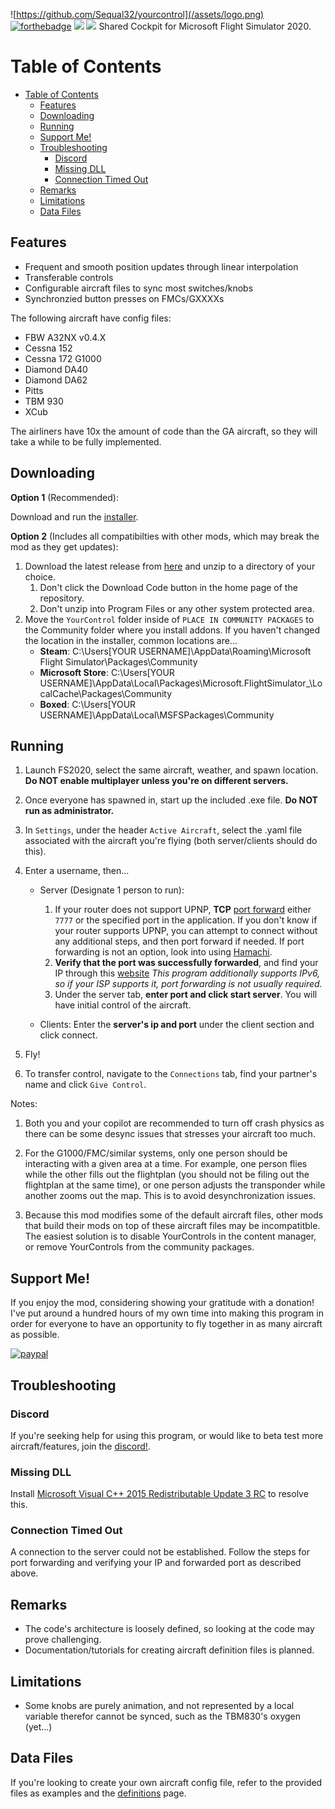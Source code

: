 ![https://github.com/Sequal32/yourcontrol](/assets/logo.png)
[![forthebadge](https://forthebadge.com/images/badges/built-with-love.svg)](https://forthebadge.com)
[![](https://img.shields.io/github/v/tag/Sequal32/yourcontrol?label=release&style=for-the-badge)](https://github.com/Sequal32/yourcontrolsinstaller/releases/download/1.1.0/installer.zip) [![](https://img.shields.io/github/downloads/Sequal32/yourcontrol/total?style=for-the-badge)](https://github.com/Sequal32/yourcontrolsinstaller/releases/download/1.1.0/installer.zip)
Shared Cockpit for Microsoft Flight Simulator 2020.

# Table of Contents
- [Table of Contents](#table-of-contents)
  - [Features](#features)
  - [Downloading](#downloading)
  - [Running](#running)
  - [Support Me!](#support-me)
  - [Troubleshooting](#troubleshooting)
    - [Discord](#discord)
    - [Missing DLL](#missing-dll)
    - [Connection Timed Out](#connection-timed-out)
  - [Remarks](#remarks)
  - [Limitations](#limitations)
  - [Data Files](#data-files)

## Features
* Frequent and smooth position updates through linear interpolation
* Transferable controls
* Configurable aircraft files to sync most switches/knobs
* Synchronzied button presses on FMCs/GXXXXs

The following aircraft have config files:
* FBW A32NX v0.4.X
* Cessna 152
* Cessna 172 G1000
* Diamond DA40
* Diamond DA62
* Pitts
* TBM 930
* XCub

The airliners have 10x the amount of code than the GA aircraft, so they will take a while to be fully implemented.

## Downloading
**Option 1** (Recommended):

Download and run the [installer](https://github.com/sequal32/yourcontrolsinstaller/releases/latest/download/installer.zip).

**Option 2** (Includes all compatibilties with other mods, which may break the mod as they get updates):
  1. Download the latest release from [here](https://github.com/Sequal32/yourcontrol/releases/latest) and unzip to a directory of your choice. 
     1. Don't click the Download Code button in the home page of the repository.
     2. Don't unzip into Program Files or any other system protected area.
  2. Move the `YourControl` folder inside of `PLACE IN COMMUNITY PACKAGES` to the Community folder where you install addons. If you haven't changed the location in the installer, common locations are...
     * **Steam**: C:\Users\[YOUR USERNAME]\AppData\Roaming\Microsoft Flight Simulator\Packages\Community
     * **Microsoft Store**: C:\Users\[YOUR USERNAME]\AppData\Local\Packages\Microsoft.FlightSimulator_<RANDOMLETTERS>\LocalCache\Packages\Community
     * **Boxed**: C:\Users\[YOUR USERNAME]\AppData\Local\MSFSPackages\Community

## Running
1. Launch FS2020, select the same aircraft, weather, and spawn location. **Do NOT enable multiplayer unless you're on different servers.**
2. Once everyone has spawned in, start up the included .exe file. **Do NOT run as administrator.**
3. In `Settings`, under the header `Active Aircraft`, select the .yaml file associated with the aircraft you're flying (both server/clients should do this).
4.
    Enter a username, then...

    * Server (Designate 1 person to run):
      1. If your router does not support UPNP, **TCP** [port forward](https://www.youtube.com/watch?v=usSpl0yJFnY) either `7777` or the specified port in the application. If you don't know if your router supports UPNP, you can attempt to connect without any additional steps, and then port forward if needed. If port forwarding is not an option, look into using [Hamachi](https://www.youtube.com/watch?v=bWbo0gcFqA8).
      2. **Verify that the port was successfully forwarded**, and find your IP through this [website](https://bytekitchen.de/tools/YCCT/)
         *This program additionally supports IPv6, so if your ISP supports it, port forwarding is not usually required.*
      3. Under the server tab, **enter port and click start server**. You will have initial control of the aircraft.
      
    * Clients: Enter the **server's ip and port** under the client section and click connect.

1. Fly!
2. To transfer control, navigate to the `Connections` tab, find your partner's name and click `Give Control`.

Notes:
1. Both you and your copilot are recommended to turn off crash physics as there can be some desync issues that stresses your aircraft too much.
   
2. For the G1000/FMC/similar systems, only one person should be interacting with a given area at a time. For example, one person flies while the other fills out the flightplan (you should not be filing out the flightplan at the same time), or one person adjusts the transponder while another zooms out the map. This is to avoid desynchronization issues.
   
3. Because this mod modifies some of the default aircraft files, other mods that build their mods on top of these aircraft files may be incompatitble. The easiest solution is to disable YourControls in the content manager, or remove YourControls from the community packages.

## Support Me!
If you enjoy the mod, considering showing your gratitude with a donation! I've put around a hundred hours of my own time into making this program in order for everyone to have an opportunity to fly together in as many aircraft as possible.

[![paypal](https://www.paypalobjects.com/en_US/i/btn/btn_donateCC_LG.gif)](https://paypal.me/ctam1207)

## Troubleshooting
### Discord
If you're seeking help for using this program, or would like to beta test more aircraft/features, join the [discord!](https://discord.gg/SxYqf2n).

### Missing DLL
Install [Microsoft Visual C++ 2015 Redistributable Update 3 RC](https://www.microsoft.com/en-us/download/details.aspx?id=52685) to resolve this.

### Connection Timed Out
A connection to the server could not be established. Follow the steps for port forwarding and verifying your IP and forwarded port as described above.

## Remarks
* The code's architecture is loosely defined, so looking at the code may prove challenging.
* Documentation/tutorials for creating aircraft definition files is planned.

## Limitations
* Some knobs are purely animation, and not represented by a local variable therefor cannot be synced, such as the TBM830's oxygen (yet...)

## Data Files
If you're looking to create your own aircraft config file, refer to the provided files as examples and the [definitions](https://github.com/Sequal32/yourcontrol/tree/master/definitions) page.